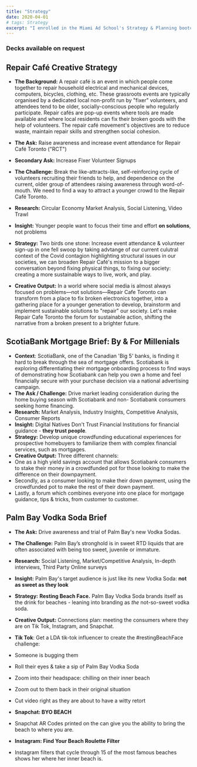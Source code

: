 ```yaml
---
title: "Strategy"
date: 2020-04-01
# tags: Strategy
excerpt: "I enrolled in the Miami Ad School's Strategy & Planning bootcamp. Briefs, ideas, and more will be posted here, thanks for checking it out!"
---
```


### Decks available on request

## Repair Café Creative Strategy


* **The Background:** A repair café is an event in which people come together to repair household electrical and mechanical devices, computers, bicycles, clothing, etc. These grassroots events are typically organised by a dedicated local non-profit run by "fixer" volunteers, and attendees tend to be older, socially-conscious people who regularly participate. Repair cafés are pop-up events where tools are made available and where local residents can fix their broken goods with the help of volunteers. The repair café movement's objectives are to reduce waste, maintain repair skills and strengthen social cohesion.

* **The Ask:** Raise awareness and increase event attendance for Repair Café Toronto ("RCT")
* **Secondary Ask:** Increase Fixer Volunteer Signups
* **The Challenge:** Break the like-attracts-like, self-reinforcing cycle of volunteers recruiting their friends to help, and dependence on the current, older group of attendees raising awareness through word-of-mouth. We need to find a way to attract a younger crowd to the Repair Café Toronto.
* **Research:** Circular Economy Market Analysis, Social Listening, Video Trawl
* **Insight:** Younger people want to focus their time and effort **on solutions**, not problems
* **Strategy:** Two birds one stone: Increase event attendance & volunteer sign-up in one fell swoop by taking advtange of our current culutral context of the Covid contagion highlighting structural issues in our societies, we can broaden Repair Café's mission to a bigger conversation beyond fixing physical things, to fixing our society: creating a more sustainable ways to live, work, and play.
* **Creative Output:** In a world where social media is almost always focused on problems––not solutions––Repair Cafe Toronto can transform from a place to fix broken electronics together, into a gathering place for a younger generation to develop, brainstorm and implement sustainable solutions to "repair" our society. Let's make Repair Cafe Toronto the forum for sustainable action, shifting the narrative from a broken present to a brighter future. 

## ScotiaBank Mortgage Brief: By & For Millenials

* **Context**: ScotiaBank, one of the Canadian 'Big 5' banks, is finding it hard to break through the sea of mortgage offers. Scotiabank is exploring differentiating their mortgage onboarding process to find ways of demonstrating how Scotiabank can help you own a home and feel financially secure with your purchase decision via a national advertising campaign.
* **The Ask / Challenge:** Drive market leading consideration during the home buying season with Scotiabank and non- Scotiabank consumers seeking home financing.
* **Research:** Market Analysis, Industry Insights, Competitive Analysis, Consumer Reports
* **Insight:** Digital Natives Don't Trust Financial Institutions for financial guidance - **they trust people**.
* **Strategy:** Develop unique crowdfunding educational experiences for prospective homebuyers to familiarize them with complex financial services, such as mortgages.
* **Creative Output:** 
Three different channels: 
* One as a high yield savings account that allows Scotiabank consumers to stake their money in a crowdfunded pot for those looking to make the difference on their downpayment. 
* Secondly, as a consumer looking to make their down payment, using the crowdfunded pot to make the rest of their down payment.
* Lastly, a forum which combines everyone into one place for mortgage guidance, tips & tricks, from customer to customer.

## Palm Bay Vodka Soda Brief

* **The Ask:** Drive awareness and trial of Palm Bay's new Vodka Sodas. 
* **The Challenge:** Palm Bay’s stronghold is in sweet RTD liquids that are often associated with being too sweet, juvenile or immature.  
* **Research:** Social Listening, Market/Competitive Analysis, In-depth interviews, Third Party Online surveys
* **Insight:** Palm Bay's target audience is just like its new Vodka Soda: **not as sweet as they look** 
* **Strategy:** **Resting Beach Face.** Palm Bay Vodka Soda brands itself as the drink for beaches - leaning into branding as *the* not-so-sweet vodka soda.
* **Creative Output:** Connections plan: meeting the consumers where they are on Tik Tok, Instagram, and Snapchat. 

* **Tik Tok**: Get a LDA tik-tok influencer to create the #restingBeachFace challenge:
* Someone is bugging them
* Roll their eyes & take a sip of Palm Bay Vodka Soda
* Zoom into their headspace: chilling on their inner beach
* Zoom out to them back in their original situation
* Cut video right as they are about to have a witty retort

* **Snapchat: BYO BEACH** 
* Snapchat AR Codes printed on the can give you the ability to bring the beach to where you are.

* **Instagram: Find Your Beach Roulette Filter** 
* Instagram filters that cycle through 15 of the most famous beaches shows her where her inner beach is.
